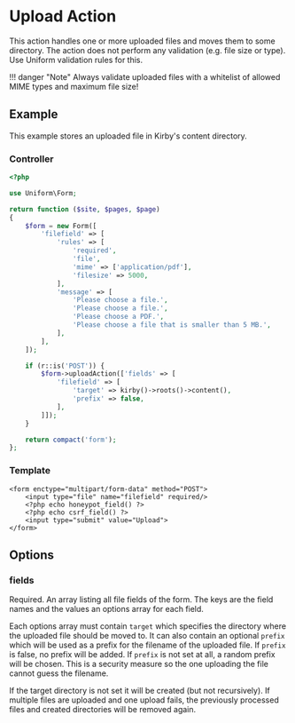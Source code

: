 # Upload Action

This action handles one or more uploaded files and moves them to some directory. The action does not perform any validation (e.g. file size or type). Use Uniform validation rules for this.

!!! danger "Note"
    Always validate uploaded files with a whitelist of allowed MIME types and maximum file size!

## Example

This example stores an uploaded file in Kirby's content directory.

### Controller

```php
<?php

use Uniform\Form;

return function ($site, $pages, $page)
{
    $form = new Form([
        'filefield' => [
            'rules' => [
                'required',
                'file',
                'mime' => ['application/pdf'],
                'filesize' => 5000,
            ],
            'message' => [
                'Please choose a file.',
                'Please choose a file.',
                'Please choose a PDF.',
                'Please choose a file that is smaller than 5 MB.',
            ],
        ],
    ]);

    if (r::is('POST')) {
        $form->uploadAction(['fields' => [
            'filefield' => [
                'target' => kirby()->roots()->content(),
                'prefix' => false,
            ],
        ]]);
    }

    return compact('form');
};
```

### Template

```html+php
<form enctype="multipart/form-data" method="POST">
    <input type="file" name="filefield" required/>
    <?php echo honeypot_field() ?>
    <?php echo csrf_field() ?>
    <input type="submit" value="Upload">
</form>
```

## Options

### fields

Required. An array listing all file fields of the form. The keys are the field names and the values an options array for each field.

Each options array must contain `target` which specifies the directory where the uploaded file should be moved to. It can also contain an optional `prefix` which will be used as a prefix for the filename of the uploaded file. If `prefix` is false, no prefix will be added. If `prefix` is not set at all, a random prefix will be chosen. This is a security measure so the one uploading the file cannot guess the filename.

If the target directory is not set it will be created (but not recursively). If multiple files are uploaded and one upload fails, the previously processed files and created directories will be removed again.

